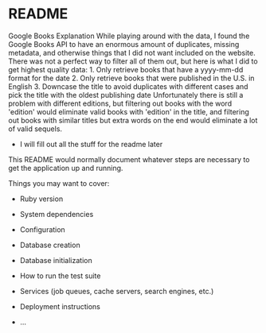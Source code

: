 # README

Google Books Explanation
  While playing around with the data, I found the Google Books API to
  have an enormous amount of duplicates, missing metadata, and otherwise
  things that I did not want included on the website. There was not a
  perfect way to filter all of them out, but here is what I did to get 
  highest quality data:
    1. Only retrieve books that have a yyyy-mm-dd format for the date
    2. Only retrieve books that were published in the U.S. in English
    3. Downcase the title to avoid duplicates with different cases and
       pick the title with the oldest publishing date
  Unfortunately there is still a problem with different editions, but
  filtering out books with the word 'edition' would eliminate valid
  books with 'edition' in the title, and filtering out books with
  similar titles but extra words on the end would eliminate a lot
  of valid sequels.


* I will fill out all the stuff for the readme later

This README would normally document whatever steps are necessary to get the
application up and running.

Things you may want to cover:

* Ruby version

* System dependencies

* Configuration

* Database creation

* Database initialization

* How to run the test suite

* Services (job queues, cache servers, search engines, etc.)

* Deployment instructions

* ...
